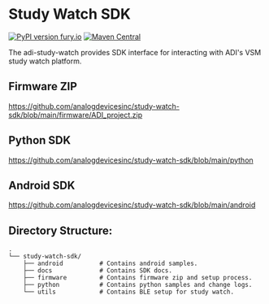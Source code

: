 # Study Watch SDK

[![PyPI version fury.io](https://badge.fury.io/py/adi-study-watch.svg)](https://pypi.python.org/pypi/adi-study-watch/)  [![Maven Central](https://maven-badges.herokuapp.com/maven-central/com.github.analogdevicesinc/study_watch_sdk/badge.svg)](https://search.maven.org/artifact/com.github.analogdevicesinc/study_watch_sdk/4.2.1/aar)

The adi-study-watch provides SDK interface for interacting with ADI's VSM study watch platform.

## Firmware ZIP

https://github.com/analogdevicesinc/study-watch-sdk/blob/main/firmware/ADI_project.zip

## Python SDK

https://github.com/analogdevicesinc/study-watch-sdk/blob/main/python

## Android SDK

https://github.com/analogdevicesinc/study-watch-sdk/blob/main/android

## Directory Structure:

    .
    └── study-watch-sdk/
        ├── android          # Contains android samples.
        ├── docs             # Contains SDK docs.
        ├── firmware         # Contains firmware zip and setup process.
        ├── python           # Contains python samples and change logs.
        └── utils            # Contains BLE setup for study watch. 